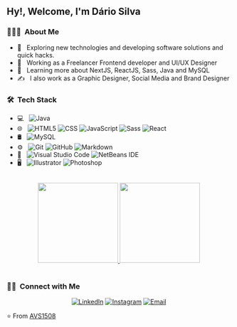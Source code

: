 <h2> Hy!, Welcome, I'm Dário Silva</h2>

<h3> 👨🏻‍💻 &nbsp;About Me </h3>

- 🤔 &nbsp; Exploring new technologies and developing software solutions and quick hacks.
- 💼 &nbsp; Working as a Freelancer Frontend developer and UI/UX Designer
- 🌱 &nbsp; Learning more about NextJS, ReactJS, Sass, Java and MySQL
- ✍️ &nbsp; I also work as a Graphic Designer, Social Media and Brand Designer

<h3> 🛠 &nbsp;Tech Stack</h3>

- 💻 &nbsp;
  ![Java](https://img.shields.io/badge/-Java-333333?style=flat&logo=Java&logoColor=007396)
- 🌐 &nbsp;
  ![HTML5](https://img.shields.io/badge/-HTML5-333333?style=flat&logo=HTML5)
  ![CSS](https://img.shields.io/badge/-CSS-333333?style=flat&logo=CSS3&logoColor=1572B6)
  ![JavaScript](https://img.shields.io/badge/-JavaScript-333333?style=flat&logo=javascript)
  ![Sass](https://img.shields.io/badge/-Sass-333333?style=flat&logo=sass)
  ![React](https://img.shields.io/badge/-React-333333?style=flat&logo=react)
- 🛢 &nbsp;
  ![MySQL](https://img.shields.io/badge/-MySQL-333333?style=flat&logo=mysql)
- ⚙️ &nbsp;
  ![Git](https://img.shields.io/badge/-Git-333333?style=flat&logo=git)
  ![GitHub](https://img.shields.io/badge/-GitHub-333333?style=flat&logo=github)
  ![Markdown](https://img.shields.io/badge/-Markdown-333333?style=flat&logo=markdown)
- 🔧 &nbsp;
  ![Visual Studio Code](https://img.shields.io/badge/-Visual%20Studio%20Code-333333?style=flat&logo=visual-studio-code&logoColor=007ACC)
  ![NetBeans IDE](https://img.shields.io/badge/-netbeans-333333?style=flat&logo=netbeans)
- 🖥 &nbsp;
  ![Illustrator](https://img.shields.io/badge/-Illustrator-333333?style=flat&logo=adobe-illustrator)
  ![Photoshop](https://img.shields.io/badge/-Photoshop-333333?style=flat&logo=adobe-photoshop)

<br/>

<div align="center">
<a href="https://github.com/AVS1508">
  <img height="180em" src="https://github-readme-stats.vercel.app/api?username=DevDario&theme=tokyonight&show_icons=true" />
  <img height="180em" src="https://github-readme-stats.vercel.app/api/top-langs/?username=DevDario&theme=tokyonight&layout=compact" />
</a>
</div>

<br/>

<h3> 🤝🏻 &nbsp;Connect with Me </h3>

<p align="center">
<a href="https://www.linkedin.com/in/d%C3%A1rio-silva-648651234/"><img alt="LinkedIn" src="https://img.shields.io/badge/LinkedIn-Dário%20Silva-blue?style=flat-square&logo=linkedin"></a>
<a href="https://www.instagram.com/dariosilva.ds/"><img alt="Instagram" src="https://img.shields.io/badge/Instagram-dariosilva.ds-blue?style=flat-square&logo=instagram"></a>
<a href="mailto:dariosilva13222@gmail.com"><img alt="Email" src="https://img.shields.io/badge/Email-dariosilva13222@gmail.com-blue?style=flat-square&logo=gmail"></a>
</p>

⭐️ From [AVS1508](https://github.com/AVS1508)
